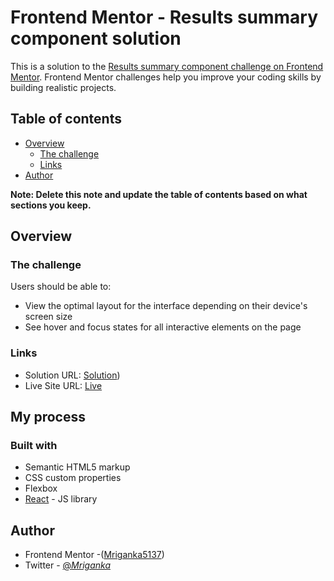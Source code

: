 # Frontend Mentor - Results summary component solution

This is a solution to the [Results summary component challenge on Frontend Mentor](https://www.frontendmentor.io/challenges/results-summary-component-CE_K6s0maV). Frontend Mentor challenges help you improve your coding skills by building realistic projects.

## Table of contents

- [Overview](#overview)
  - [The challenge](#the-challenge)
  - [Links](#links)
- [Author](#author)


**Note: Delete this note and update the table of contents based on what sections you keep.**

## Overview

### The challenge

Users should be able to:

- View the optimal layout for the interface depending on their device's screen size
- See hover and focus states for all interactive elements on the page

### Links

- Solution URL: [Solution](https://github.com/Mriganka5137/result-summary-component))
- Live Site URL: [Live]((https://mmg-frontend-mentor-p1.netlify.app/))

## My process

### Built with

- Semantic HTML5 markup
- CSS custom properties
- Flexbox
- [React](https://reactjs.org/) - JS library


## Author

- Frontend Mentor -([Mriganka5137](https://www.frontendmentor.io/profile/Mriganka5137))
- Twitter - [@_Mriganka_]((https://twitter.com/_Mriganka_)https://twitter.com/_Mriganka_)




